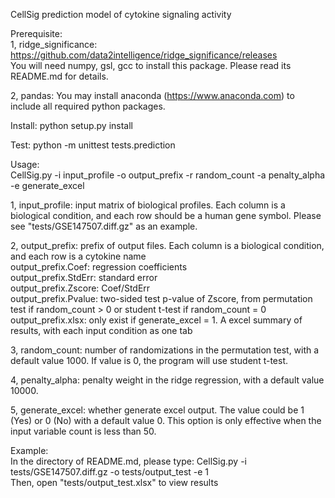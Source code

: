 CellSig prediction model of cytokine signaling activity

Prerequisite:  
1, ridge_significance: https://github.com/data2intelligence/ridge_significance/releases    
You will need numpy, gsl, gcc to install this package. Please read its README.md for details.

2, pandas: You may install anaconda (https://www.anaconda.com) to include all required python packages.

Install:
python setup.py install

Test:
python -m unittest tests.prediction

Usage:  
CellSig.py -i input_profile -o output_prefix -r random_count -a penalty_alpha -e generate_excel

1, input_profile: input matrix of biological profiles. Each column is a biological condition, and each row should be a human gene symbol. Please see "tests/GSE147507.diff.gz" as an example.  

2, output_prefix: prefix of output files. Each column is a biological condition, and each row is a cytokine name  
	output_prefix.Coef: regression coefficients  
	output_prefix.StdErr: standard error  
	output_prefix.Zscore: Coef/StdErr  
	output_prefix.Pvalue: two-sided test p-value of Zscore, from permutation test if random_count > 0 or student t-test if random_count = 0  
	output_prefix.xlsx: only exist if generate_excel = 1. A excel summary of results, with each input condition as one tab  

3, random_count: number of randomizations in the permutation test, with a default value 1000. If value is 0, the program will use student t-test.    

4, penalty_alpha: penalty weight in the ridge regression, with a default value 10000.  

5, generate_excel: whether generate excel output. The value could be 1 (Yes) or 0 (No) with a default value 0. This option is only effective when the input variable count is less than 50.

Example:    
In the directory of README.md, please type: CellSig.py -i tests/GSE147507.diff.gz -o tests/output_test -e 1  
Then, open "tests/output_test.xlsx" to view results  
